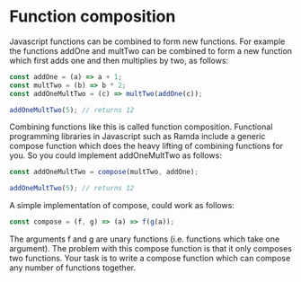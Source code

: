 # Function composition

Javascript functions can be combined to form new functions. For example the functions addOne and multTwo can be combined to form a new function which first adds one and then multiplies by two, as follows:

```javascript
const addOne = (a) => a + 1;
const multTwo = (b) => b * 2;
const addOneMultTwo = (c) => multTwo(addOne(c));

addOneMultTwo(5); // returns 12
```

Combining functions like this is called function composition. Functional programming libraries in Javascript such as Ramda include a generic compose function which does the heavy lifting of combining functions for you. So you could implement addOneMultTwo as follows:

```javascript
const addOneMultTwo = compose(multTwo, addOne);

addOneMultTwo(5); // returns 12
```

A simple implementation of compose, could work as follows:

```javascript
const compose = (f, g) => (a) => f(g(a));
```

The arguments f and g are unary functions (i.e. functions which take one argument). The problem with this compose function is that it only composes two functions. Your task is to write a compose function which can compose any number of functions together.
